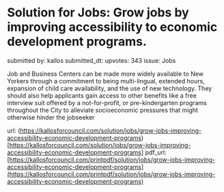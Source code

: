 # Solution for Jobs: Grow jobs by improving accessibility to economic development programs. #

submitted by: kallos
submitted_dt: 
upvotes: 343
issue: Jobs

Job and Business Centers can be made more widely available to New Yorkers through a commitment to being multi-lingual, extended hours, expansion of child care availability, and the use of new technology. They should also help applicants gain access to other benefits like a free interview suit offered by a not-for-profit, or pre-kindergarten programs throughout the City to alleviate socioeconomic pressures that might otherwise hinder the jobseeker

url: (https://kallosforcouncil.com/solution/jobs/grow-jobs-improving-accessibility-economic-development-programs)[https://kallosforcouncil.com/solution/jobs/grow-jobs-improving-accessibility-economic-development-programs]
pdf_url: [https://kallosforcouncil.com/printpdf/solution/jobs/grow-jobs-improving-accessibility-economic-development-programs](https://kallosforcouncil.com/printpdf/solution/jobs/grow-jobs-improving-accessibility-economic-development-programs)